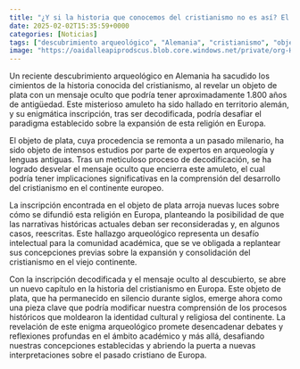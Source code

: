 ```yaml
---
title: "¿Y si la historia que conocemos del cristianismo no es así? El amuleto misterioso que podría cambiar un paradigma establecido"
date: 2025-02-02T15:35:59+0000
categories: [Noticias]
tags: ["descubrimiento arqueológico", "Alemania", "cristianismo", "objeto de plata", "mensaje oculto", "antigüedad", "amuleto", "inscripción", "estudios", "arqueología", "lenguas antiguas", "desarrollo", "Europa", "difusión", "narr"]
image: "https://oaidalleapiprodscus.blob.core.windows.net/private/org-HKmKxpuNw3Y88lm4EBrIPq0n/user-ZwiCXOggLL8ZNNKE2g7rXFmV/img-MRj6QfWAQP6x1oWi8re7rvYd.png?st=2025-02-02T14%3A35%3A59Z&se=2025-02-02T16%3A35%3A59Z&sp=r&sv=2024-08-04&sr=b&rscd=inline&rsct=image/png&skoid=d505667d-d6c1-4a0a-bac7-5c84a87759f8&sktid=a48cca56-e6da-484e-a814-9c849652bcb3&skt=2025-02-02T00%3A18%3A19Z&ske=2025-02-03T00%3A18%3A19Z&sks=b&skv=2024-08-04&sig=u/Luxv0gwiGclCe5fqdmcdt7tm1esCJidgDOytf1bNk%3D"
---
```


Un reciente descubrimiento arqueológico en Alemania ha sacudido los cimientos de la historia conocida del cristianismo, al revelar un objeto de plata con un mensaje oculto que podría tener aproximadamente 1.800 años de antigüedad. Este misterioso amuleto ha sido hallado en territorio alemán, y su enigmática inscripción, tras ser decodificada, podría desafiar el paradigma establecido sobre la expansión de esta religión en Europa.

El objeto de plata, cuya procedencia se remonta a un pasado milenario, ha sido objeto de intensos estudios por parte de expertos en arqueología y lenguas antiguas. Tras un meticuloso proceso de decodificación, se ha logrado desvelar el mensaje oculto que encierra este amuleto, el cual podría tener implicaciones significativas en la comprensión del desarrollo del cristianismo en el continente europeo.

La inscripción encontrada en el objeto de plata arroja nuevas luces sobre cómo se difundió esta religión en Europa, planteando la posibilidad de que las narrativas históricas actuales deban ser reconsideradas y, en algunos casos, reescritas. Este hallazgo arqueológico representa un desafío intelectual para la comunidad académica, que se ve obligada a replantear sus concepciones previas sobre la expansión y consolidación del cristianismo en el viejo continente.

Con la inscripción decodificada y el mensaje oculto al descubierto, se abre un nuevo capítulo en la historia del cristianismo en Europa. Este objeto de plata, que ha permanecido en silencio durante siglos, emerge ahora como una pieza clave que podría modificar nuestra comprensión de los procesos históricos que moldearon la identidad cultural y religiosa del continente. La revelación de este enigma arqueológico promete desencadenar debates y reflexiones profundas en el ámbito académico y más allá, desafiando nuestras concepciones establecidas y abriendo la puerta a nuevas interpretaciones sobre el pasado cristiano de Europa.
    